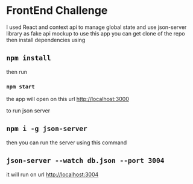 # FrontEnd Challenge 
I used React and context api to manage global state and use json-server library as fake api mockup
to use this app you can get clone of the repo then install dependencies using 

## `npm install`

then run
### `npm start`

the app will open on this url [http://localhost:3000](http://localhost:3000) 


to run json server

## `npm i -g json-server`

then you can run the server using this command

## `json-server --watch db.json --port 3004`

it will run on  url [http://localhost:3004](http://localhost:3004) 
